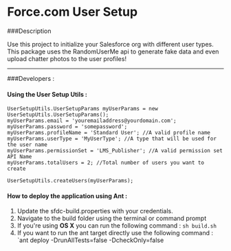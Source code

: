 Force.com User Setup
===

###Description

Use this project to initialize your Salesforce org with different user types.
This package uses the RandomUserMe api to generate fake data and even upload
chatter photos to the user profiles!

---
###Developers :

#### Using the User Setup Utils :

```
UserSetupUtils.UserSetupParams myUserParams = new UserSetupUtils.UserSetupParams();
myUserParams.email = 'youremailaddress@yourdomain.com';
myUserParams.password = 'somepassword';
myUserParams.profileName = 'Standard User'; //A valid profile name
myUserParams.userType = 'MyUserType'; //A type that will be used for the user name
myUserParams.permissionSet = 'LMS_Publisher'; //A valid permission set API Name
myUserParams.totalUsers = 2; //Total number of users you want to create

UserSetupUtils.createUsers(myUserParams);
```

#### How to deploy the application using Ant :

1. Update the sfdc-build.properties with your credentials.
2. Navigate to the build folder using the terminal or command prompt
3. If you're using **OS X** you can run the following command : `sh build.sh`
4. If you want to run the ant target directly use the following command : `ant deploy -DrunAllTests=false -DcheckOnly=false
